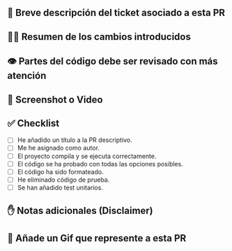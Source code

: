 ## 📝 Breve descripción del ticket asociado a esta PR

## 👩‍💻 Resumen de los cambios introducidos

## 👁️ Partes del código debe ser revisado con más atención

## 📸 Screenshot o Video

## ✅ Checklist
- [ ] He añadido un título a la PR descriptivo.
- [ ] Me he asignado como autor.
- [ ] El proyecto compila y se ejecuta correctamente.
- [ ] El código se ha probado con todas las opciones posibles.
- [ ] El código ha sido formateado.
- [ ] He eliminado código de prueba.
- [ ] Se han añadido test unitarios.

## ✋ Notas adicionales (Disclaimer)

## 🌈 Añade un Gif que represente a esta PR
